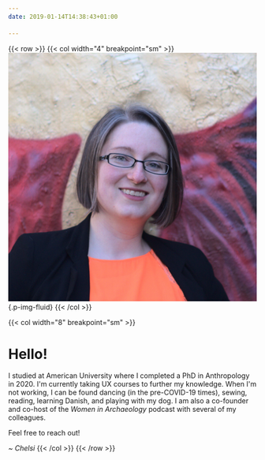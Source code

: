 ```yaml
---
date: 2019-01-14T14:38:43+01:00

---
```


{{< row >}}
{{< col width="4" breakpoint="sm" >}}
![Head shot of Chelsi](head_shot.jpg)
{.p-img-fluid}
{{< /col >}}

{{< col width="8" breakpoint="sm" >}}
# Hello!
I studied at American University where I completed a PhD in Anthropology in 2020. I'm currently taking UX courses to further my knowledge. When I'm not working, I can be found dancing (in the pre-COVID-19 times), sewing, reading, learning Danish, and playing with my dog. I am also a co-founder and co-host of the _Women in Archaeology_ podcast with several of my colleagues.

Feel free to reach out!

_~ Chelsi_
{{< /col >}}
{{< /row >}}
